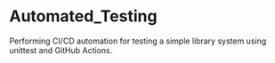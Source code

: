 # Automated_Testing
Performing CI/CD automation for testing a simple library system using unittest and GitHub Actions.
